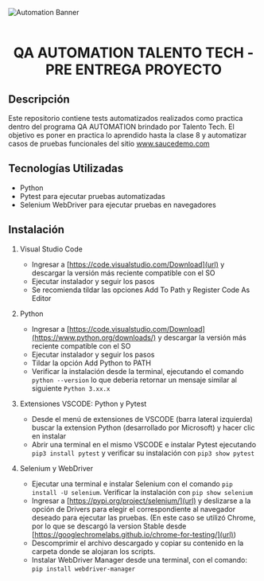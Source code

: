 ![Automation Banner](https://github.com/user-attachments/assets/bf62e3ec-20fd-4cc0-b565-7a69c67060c0)<br><br>
 # **<div align="center"> QA AUTOMATION TALENTO TECH - PRE ENTREGA PROYECTO**
</div>


## Descripción
  Este repositorio contiene tests automatizados realizados como practica dentro del programa QA AUTOMATION brindado por Talento Tech. 
  El objetivo es poner en practica lo aprendido hasta la clase 8 y automatizar casos de pruebas funcionales del sitio [www.saucedemo.com ](url)

## Tecnologías Utilizadas
   
   + Python<br>  
   + Pytest para ejecutar pruebas automatizadas<br>  
   + Selenium WebDriver para ejecutar pruebas en navegadores<br>

## Instalación

1. Visual Studio Code

   + Ingresar a [https://code.visualstudio.com/Download](url) y descargar la versión más reciente compatible con el SO
   + Ejecutar instalador y seguir los pasos
   + Se recomienda tildar las opciones Add To Path y Register Code As Editor

2. Python

   + Ingresar a [https://code.visualstudio.com/Download](https://www.python.org/downloads/) y descargar la versión más reciente compatible con el SO
   + Ejecutar instalador y seguir los pasos
   + Tildar la opción Add Python to PATH
   + Verificar la instalación desde la terminal, ejecutando el comando `python --version` lo que deberia retornar un mensaje similar al siguiente `Python 3.xx.x`

3. Extensiones VSCODE: Python y Pytest

   + Desde el menú de extensiones de VSCODE (barra lateral izquierda) buscar la extension Python (desarrollado por Microsoft) y hacer clic en instalar
   + Abrir una terminal en el mismo VSCODE e instalar Pytest ejecutando `pip3 install pytest` y verificar su instalación con `pip3 show pytest`

4. Selenium y WebDriver

   + Ejecutar una terminal e instalar Selenium con el comando `pip install -U selenium`. Verificar la instalación con `pip show selenium`
   + Ingresar a [https://pypi.org/project/selenium/](url) y deslizarse a la opción de Drivers para elegir el correspondiente al navegador deseado para ejecutar las
     pruebas. (En este caso se utilizó Chrome, por lo que se descargó la version Stable desde [https://googlechromelabs.github.io/chrome-for-testing/](url))
   + Descomprimir el archivo descargado y copiar su contenido en la carpeta donde se alojaran los scripts.
   + Instalar WebDriver Manager desde una terminal, con el comando: `pip install webdriver-manager`
     
   
  
   







